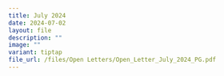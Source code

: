 ```yaml
---
title: July 2024
date: 2024-07-02
layout: file
description: ""
image: ""
variant: tiptap
file_url: /files/Open Letters/Open_Letter_July_2024_PG.pdf
---
```

